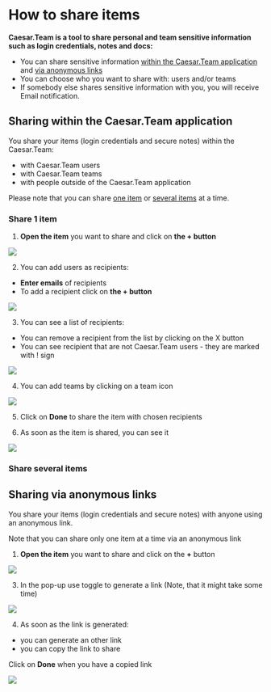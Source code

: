 # How to share items



**Caesar.Team is a tool to share personal and team sensitive information such as login credentials, notes and docs:**

* You can share sensitive information [within the Caesar.Team application](https://github.com/caesar-team/docs/blob/master/user-documentation/sharing.md#sharing-within-the-caesarteam-application) and [via anonymous links](https://github.com/caesar-team/docs/blob/master/user-documentation/sharing.md#sharing-via-anonymous-links)
* You can choose who you want to share with: users and/or teams
* If somebody else shares sensitive information with you, you will receive Email notification.

## Sharing within the Caesar.Team application

You share your items \(login credentials and secure notes\) within the Caesar.Team:

* with Caesar.Team users
* with Caesar.Team teams
* with people outside of the Caesar.Team application

Please note that you can share [one item](https://github.com/caesar-team/docs/blob/master/user-documentation/sharing.md#share-1-item) or [several items](https://github.com/caesar-team/docs/blob/master/user-documentation/sharing.md#share-several-items) at a time. 

### Share 1 item

1. **Open the item** you want to share and click on **the + button** 

![](../.gitbook/assets/share-1.png)

2. You can add users as recipients:

* **Enter emails** of recipients 
* To add a recipient click on **the + button**

![](../.gitbook/assets/share-4.png)

3. You can see a list of recipients:

* You can remove a recipient from the list by clicking on the X button
* You can see recipient that are not Caesar.Team users - they are marked with ! sign

![](../.gitbook/assets/share-5.png)

4. You can add teams by clicking on a team icon

![](../.gitbook/assets/share-6.png)

5. Click on **Done** to share the item with chosen recipients

6. As soon as the item is shared, you can see it 

![](../.gitbook/assets/share-7.png)



### Share several items

## Sharing via anonymous links

You share your items \(login credentials and secure notes\) with anyone using an anonymous link. 

Note that you can share only one item at a time via an anonymous link

1. **Open the item** you want to share and click on the **+** button 

![](../.gitbook/assets/share-1%20%281%29.png)

3. In the pop-up use toggle to generate a link \(Note, that it might take some time\)

![](../.gitbook/assets/share-2.png)

4. As soon as the link is generated:

* you can generate an other link
* you can copy the link to share

Click on **Done** when you have a copied link

![](../.gitbook/assets/share-3.png)



